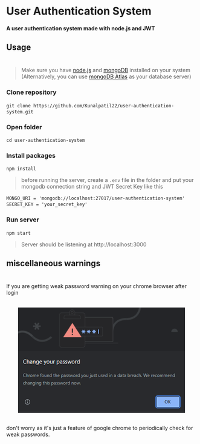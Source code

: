 # User Authentication System

#### A user authentication system made with node.js and JWT

## Usage

#

> Make sure you have [node.js](https://nodejs.org/en/) and [mongoDB](https://www.mongodb.com/) installed on your system (Alternatively, you can use [mongoDB Atlas](https://www.mongodb.com/atlas) as your database server)

### Clone repository

```
git clone https://github.com/Kunalpatil22/user-authentication-system.git
```

### Open folder

```
cd user-authentication-system
```

### Install packages

```
npm install
```

> before running the server, create a `.env` file in the folder and put your mongodb connection string and JWT Secret Key like this

```
MONGO_URI = 'mongodb://localhost:27017/user-authentication-system'
SECRET_KEY = 'your_secret_key'
```

### Run server

```
npm start
```

> Server should be listening at http://localhost:3000

## miscellaneous warnings

#

If you are getting weak password warning on your chrome browser after login

<div align="center">
<br>
<img src="images/chrome_warning.png" align="center">
<br><br>
</div>

don't worry as it's just a feature of google chrome to periodically check for weak passwords.
